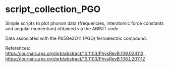 # script_collection_PGO
Simple scripts to plot phonon data (frequencies, interatomic force constants and angular momentum) obtained via the ABINIT code.

Data associated with the Pb5Ge3O11 (PGO) ferroelectric compound.

References: https://journals.aps.org/prb/abstract/10.1103/PhysRevB.109.024113 , https://journals.aps.org/prb/abstract/10.1103/PhysRevB.108.L201112
